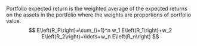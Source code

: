 Portfolio expected return is the weighted average of the expected returns on the assets in the portfolio where the weights are proportions of portfolio value.
$$
E\left(R_P\right)=\sum_{i=1}^n w_1 E\left(R_1\right)+w_2 E\left(R_2\right)+\ldots+w_n E\left(R_n\right)
$$









